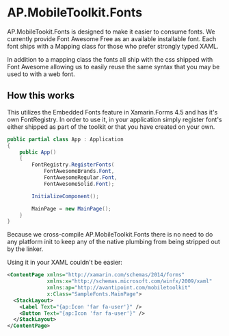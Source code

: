 # AP.MobileToolkit.Fonts

AP.MobileTookit.Fonts is designed to make it easier to consume fonts. We currently provide Font Awesome Free as an available installable font. Each font ships with a Mapping class for those who prefer strongly typed XAML.

In addition to a mapping class the fonts all ship with the css shipped with Font Awesome allowing us to easily reuse the same syntax that you may be used to with a web font.

## How this works

This utilizes the Embedded Fonts feature in Xamarin.Forms 4.5 and has it's own FontRegistry. In order to use it, in your application simply register font's either shipped as part of the toolkit or that you have created on your own.

```cs
public partial class App : Application
{
    public App()
    {
        FontRegistry.RegisterFonts(
            FontAwesomeBrands.Font,
            FontAwesomeRegular.Font,
            FontAwesomeSolid.Font);

        InitializeComponent();

        MainPage = new MainPage();
    }
}
```

Because we cross-compile AP.MobileToolkit.Fonts there is no need to do any platform init to keep any of the native plumbing from being stripped out by the linker.

Using it in your XAML couldn't be easier:

```xml
<ContentPage xmlns="http://xamarin.com/schemas/2014/forms"
             xmlns:x="http://schemas.microsoft.com/winfx/2009/xaml"
             xmlns:ap="http://avantipoint.com/mobiletoolkit"
             x:Class="SampleFonts.MainPage">
  <StackLayout>
    <Label Text="{ap:Icon 'far fa-user'}" />
    <Button Text="{ap:Icon 'far fa-user'}" />
  </StackLayout>
</ContentPage>
```